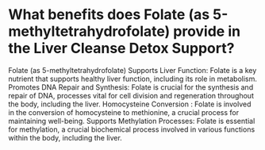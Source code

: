 # What benefits does Folate (as 5-methyltetrahydrofolate) provide in the Liver Cleanse Detox Support?

Folate (as 5-methyltetrahydrofolate) Supports Liver Function: Folate is a key nutrient that supports healthy liver function, including its role in metabolism. Promotes DNA Repair and Synthesis: Folate is crucial for the synthesis and repair of DNA, processes vital for cell division and regeneration throughout the body, including the liver. Homocysteine Conversion : Folate is involved in the conversion of homocysteine to methionine, a crucial process for maintaining well-being. Supports Methylation Processes: Folate is essential for methylation, a crucial biochemical process involved in various functions within the body, including the liver.